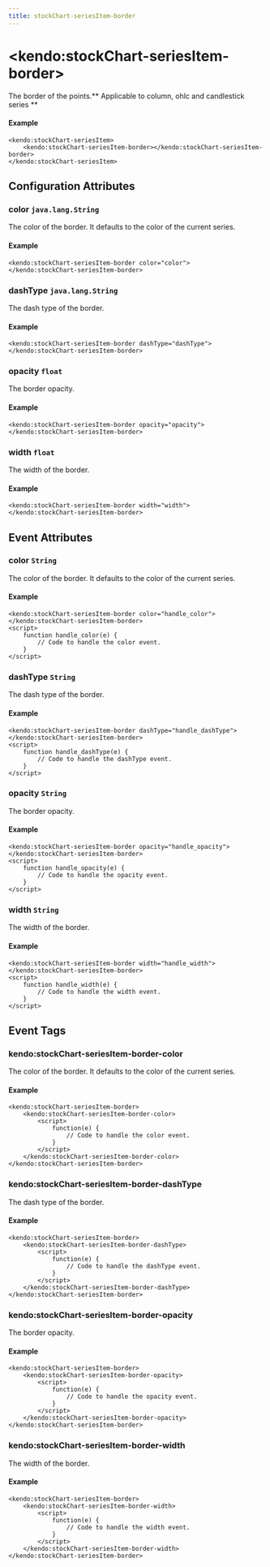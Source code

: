 ```yaml
---
title: stockChart-seriesItem-border
---
```


# \<kendo:stockChart-seriesItem-border\>

The border of the points.** Applicable to column, ohlc and candlestick series **

#### Example
    <kendo:stockChart-seriesItem>
        <kendo:stockChart-seriesItem-border></kendo:stockChart-seriesItem-border>
    </kendo:stockChart-seriesItem>

## Configuration Attributes

### color `java.lang.String`

The color of the border.  It defaults to the color of the current series.

#### Example
    <kendo:stockChart-seriesItem-border color="color">
    </kendo:stockChart-seriesItem-border>

### dashType `java.lang.String`

The dash type of the border.

#### Example
    <kendo:stockChart-seriesItem-border dashType="dashType">
    </kendo:stockChart-seriesItem-border>

### opacity `float`

The border opacity.

#### Example
    <kendo:stockChart-seriesItem-border opacity="opacity">
    </kendo:stockChart-seriesItem-border>

### width `float`

The width of the border.

#### Example
    <kendo:stockChart-seriesItem-border width="width">
    </kendo:stockChart-seriesItem-border>


## Event Attributes

### color `String`

The color of the border.  It defaults to the color of the current series.


#### Example
    <kendo:stockChart-seriesItem-border color="handle_color">
    </kendo:stockChart-seriesItem-border>
    <script>
        function handle_color(e) {
            // Code to handle the color event.
        }
    </script>

### dashType `String`

The dash type of the border.


#### Example
    <kendo:stockChart-seriesItem-border dashType="handle_dashType">
    </kendo:stockChart-seriesItem-border>
    <script>
        function handle_dashType(e) {
            // Code to handle the dashType event.
        }
    </script>

### opacity `String`

The border opacity.


#### Example
    <kendo:stockChart-seriesItem-border opacity="handle_opacity">
    </kendo:stockChart-seriesItem-border>
    <script>
        function handle_opacity(e) {
            // Code to handle the opacity event.
        }
    </script>

### width `String`

The width of the border.


#### Example
    <kendo:stockChart-seriesItem-border width="handle_width">
    </kendo:stockChart-seriesItem-border>
    <script>
        function handle_width(e) {
            // Code to handle the width event.
        }
    </script>

## Event Tags

### kendo:stockChart-seriesItem-border-color

The color of the border.  It defaults to the color of the current series.


#### Example
    <kendo:stockChart-seriesItem-border>
        <kendo:stockChart-seriesItem-border-color>
            <script>
                function(e) {
                    // Code to handle the color event.
                }
            </script>
        </kendo:stockChart-seriesItem-border-color>
    </kendo:stockChart-seriesItem-border>

### kendo:stockChart-seriesItem-border-dashType

The dash type of the border.


#### Example
    <kendo:stockChart-seriesItem-border>
        <kendo:stockChart-seriesItem-border-dashType>
            <script>
                function(e) {
                    // Code to handle the dashType event.
                }
            </script>
        </kendo:stockChart-seriesItem-border-dashType>
    </kendo:stockChart-seriesItem-border>

### kendo:stockChart-seriesItem-border-opacity

The border opacity.


#### Example
    <kendo:stockChart-seriesItem-border>
        <kendo:stockChart-seriesItem-border-opacity>
            <script>
                function(e) {
                    // Code to handle the opacity event.
                }
            </script>
        </kendo:stockChart-seriesItem-border-opacity>
    </kendo:stockChart-seriesItem-border>

### kendo:stockChart-seriesItem-border-width

The width of the border.


#### Example
    <kendo:stockChart-seriesItem-border>
        <kendo:stockChart-seriesItem-border-width>
            <script>
                function(e) {
                    // Code to handle the width event.
                }
            </script>
        </kendo:stockChart-seriesItem-border-width>
    </kendo:stockChart-seriesItem-border>

